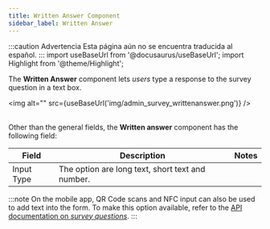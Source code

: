```yaml
---
title: Written Answer Component
sidebar_label: Written Answer
---
```


:::caution Advertencia
Esta página aún no se encuentra traducida al español.
:::
import useBaseUrl from '@docusaurus/useBaseUrl';
import Highlight from '@theme/Highlight';

The **Written Answer** component lets _users_ type a response to the survey question in a text box.

<img alt="" src={useBaseUrl('img/admin_survey_writtenanswer.png')} />
<br/><br/>

Other than the general fields, the **Written answer** component has the following field:

| Field | Description | Notes |
| ---- | ----------- | ----- |
| Input Type | The option are long text, short text and number. |  |

:::note
On the mobile app, QR Code scans and NFC input can also be used to add text into the form. To make this option available, refer to the [API documentation on _survey questions_](/docs/documentation/api/surveys/questions#qr-code--nfc-function).
:::
